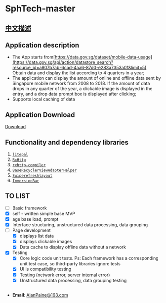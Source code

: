 # SphTech-master
## [中文描述](https://github.com/fcfrt/SphTech-master/blob/master/READMEZH.md "Editor.md")
## Application description

- The App starts from[https://data.gov.sg/dataset/mobile-data-usage](https://data.gov.sg/api/action/datastore_search?resource_id=a807b7ab-6cad-4aa6-87d0-e283a7353a0f&limit=5) Obtain data and display the list according to 4 quarters in a year;
- The application can display the amount of online and offline data sent by Singapore mobile network from 2008 to 2018. If the amount of data drops in any quarter of the year, a clickable image is displayed in the entry, and a drop data prompt box is displayed after clicking;
- Supports local caching of data

## Application Download
[Download](http://d.firim.info/sphtech)

## Functionality and dependency libraries

1. [`litepal`](https://github.com/LitePalFramework/LitePal)
2. [`RxHttp`](https://github.com/liujingxing/okhttp-RxHttp)
3. [`rxhttp-compiler`](https://github.com/liujingxing/okhttp-RxHttp)
4. [`BaseRecyclerViewAdapterHelper`](https://github.com/CymChad/BaseRecyclerViewAdapterHelper)
5. [`Swiperefreshlayout`](https://developer.android.google.cn/jetpack/androidx/releases/swiperefreshlayout?hl=zh-cn)
6. [`ImmersionBar`](https://github.com/gyf-dev/ImmersionBar)

## TO LIST

- [ ]  Basic framework
  - [x] self - written simple base MVP
  - [x] age base load, prompt
  - [x] Interface structuring, unstructured data processing, data grouping
- [ ] Page development
  - [x] displays list data
  - [x] displays clickable images
  - [x] Data cache to display offline data without a network
- [x] Testing
  - [x] Core logic code unit tests. Ps: Each framework has a corresponding unit test case, so third-party libraries ignore tests
  - [x] UI is compatibility testing
  - [x] Testing (network error, server internal error)
  - [x] Unstructured data processing, data grouping testing
## 
* **Email**: <AlanPaine@163.com>  